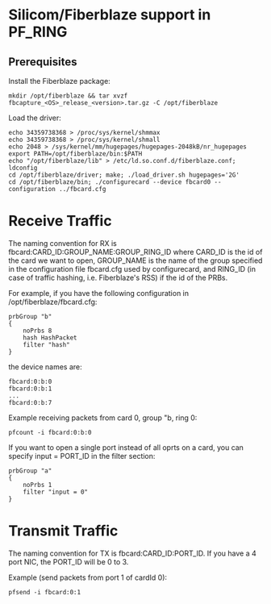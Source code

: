 # Silicom/Fiberblaze support in PF_RING

## Prerequisites
Install the Fiberblaze package:

```
mkdir /opt/fiberblaze && tar xvzf fbcapture_<OS>_release_<version>.tar.gz -C /opt/fiberblaze
```

Load the driver:

```
echo 34359738368 > /proc/sys/kernel/shmmax
echo 34359738368 > /proc/sys/kernel/shmall
echo 2048 > /sys/kernel/mm/hugepages/hugepages-2048kB/nr_hugepages
export PATH=/opt/fiberblaze/bin:$PATH
echo "/opt/fiberblaze/lib" > /etc/ld.so.conf.d/fiberblaze.conf; ldconfig
cd /opt/fiberblaze/driver; make; ./load_driver.sh hugepages='2G'
cd /opt/fiberblaze/bin; ./configurecard --device fbcard0 --configuration ../fbcard.cfg
```

# Receive Traffic
The naming convention for RX is fbcard:CARD_ID:GROUP_NAME:GROUP_RING_ID where CARD_ID is the id of the card we want to open, GROUP_NAME is the name of the group specified in the configuration file fbcard.cfg used by configurecard, and RING_ID (in case of traffic hashing, i.e. Fiberblaze's RSS) if the id of the PRBs.

For example, if you have the following configuration in /opt/fiberblaze/fbcard.cfg:

```
prbGroup "b"
{
    noPrbs 8
    hash HashPacket
    filter "hash"
}
```

the device names are:

```
fbcard:0:b:0
fbcard:0:b:1
...
fbcard:0:b:7
```

Example receiving packets from card 0, group "b, ring 0: 

```
pfcount -i fbcard:0:b:0
```

If you want to open a single port instead of all oprts on a card, you can specify input = PORT_ID in the filter section:

```
prbGroup "a"
{
    noPrbs 1
    filter "input = 0"
}
```

# Transmit Traffic
The naming convention for TX is fbcard:CARD_ID:PORT_ID. If you have a 4 port NIC, the PORT_ID will be 0 to 3.

Example (send packets from port 1 of cardId 0):
```
pfsend -i fbcard:0:1
```
